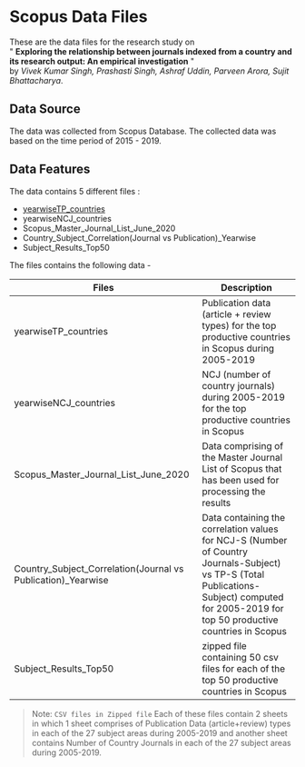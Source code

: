 # Scopus Data Files

These are the data files for the research study on
<br>"
**Exploring the relationship between journals indexed from a country and its research output: An empirical investigation** " <br>
by _Vivek Kumar Singh, Prashasti Singh, Ashraf Uddin, Parveen Arora, Sujit Bhattacharya_.

## Data Source

The data was collected from Scopus Database. The collected data was based on the time period of 2015 - 2019.

## Data Features

The data contains 5 different files :

- [yearwiseTP_countries](yearwiseTP_countries.xlsx)
- yearwiseNCJ_countries
- Scopus_Master_Journal_List_June_2020
- Country_Subject_Correlation(Journal vs Publication)\_Yearwise
- Subject_Results_Top50

The files contains the following data -

| Files                | Description                               |
| -------------------- | ----------------------------------------- |
| yearwiseTP_countries | Publication data (article + review types) for the top productive countries in Scopus during 2005-2019 |
| yearwiseNCJ_countries |  NCJ (number of country journals) during 2005-2019 for the top productive countries in Scopus |
|Scopus_Master_Journal_List_June_2020 | Data comprising of the Master Journal List of Scopus that has been used for processing the results |
| Country_Subject_Correlation(Journal vs Publication)\_Yearwise | Data containing the correlation values for NCJ-S (Number of Country Journals-Subject) vs TP-S (Total Publications-Subject) computed for 2005-2019 for top 50 productive countries in Scopus|
| Subject_Results_Top50 | zipped file containing 50 csv files for each of the top 50 productive countries in Scopus |

> Note: `CSV files in Zipped file` Each of these files contain 2 sheets in which 1 sheet comprises of Publication Data (article+review) types in each of the 27 subject areas during 2005-2019 and another sheet contains Number of Country Journals in each of the 27 subject areas during 2005-2019.
